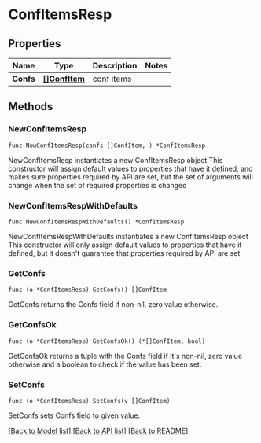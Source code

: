 # ConfItemsResp

## Properties

Name | Type | Description | Notes
------------ | ------------- | ------------- | -------------
**Confs** | [**[]ConfItem**](ConfItem.md) | conf items | 

## Methods

### NewConfItemsResp

`func NewConfItemsResp(confs []ConfItem, ) *ConfItemsResp`

NewConfItemsResp instantiates a new ConfItemsResp object
This constructor will assign default values to properties that have it defined,
and makes sure properties required by API are set, but the set of arguments
will change when the set of required properties is changed

### NewConfItemsRespWithDefaults

`func NewConfItemsRespWithDefaults() *ConfItemsResp`

NewConfItemsRespWithDefaults instantiates a new ConfItemsResp object
This constructor will only assign default values to properties that have it defined,
but it doesn't guarantee that properties required by API are set

### GetConfs

`func (o *ConfItemsResp) GetConfs() []ConfItem`

GetConfs returns the Confs field if non-nil, zero value otherwise.

### GetConfsOk

`func (o *ConfItemsResp) GetConfsOk() (*[]ConfItem, bool)`

GetConfsOk returns a tuple with the Confs field if it's non-nil, zero value otherwise
and a boolean to check if the value has been set.

### SetConfs

`func (o *ConfItemsResp) SetConfs(v []ConfItem)`

SetConfs sets Confs field to given value.



[[Back to Model list]](../README.md#documentation-for-models) [[Back to API list]](../README.md#documentation-for-api-endpoints) [[Back to README]](../README.md)


